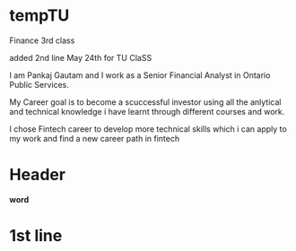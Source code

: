 # tempTU
Finance 3rd class

added 2nd line May 24th for TU ClaSS

I am Pankaj Gautam and I work as a Senior Financial Analyst in Ontario Public Services.

My Career goal is to become a scuccessful investor using all the anlytical and technical knowledge i have learnt through different courses and work.

I chose Fintech career to develop more technical skills which i can apply to my work and find a new career path in fintech

# Header

**word**
# 1st line